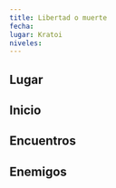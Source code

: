 ```yaml
---
title: Libertad o muerte
fecha: 
lugar: Kratoi
niveles: 
---
```


## Lugar



## Inicio



## Encuentros



## Enemigos

